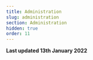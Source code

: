 ```yaml
---
title: Administration
slug: administration
section: Administration
hidden: true
order: 11
---
```


**Last updated 13th January 2022**

